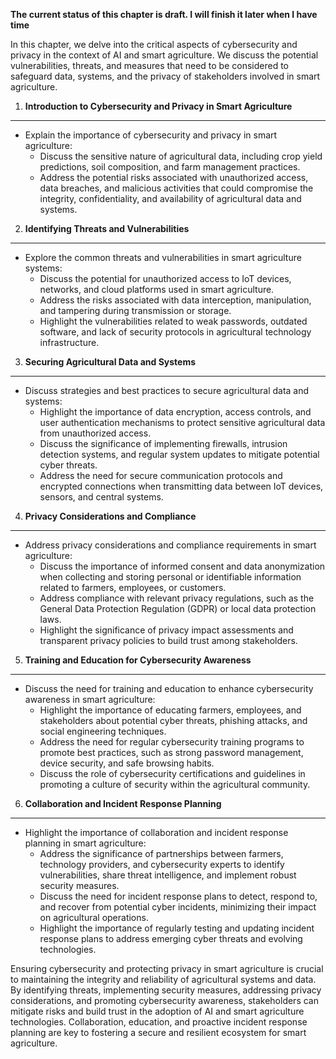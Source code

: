 **The current status of this chapter is draft. I will finish it later when I have time**

In this chapter, we delve into the critical aspects of cybersecurity and privacy in the context of AI and smart agriculture. We discuss the potential vulnerabilities, threats, and measures that need to be considered to safeguard data, systems, and the privacy of stakeholders involved in smart agriculture.

1. **Introduction to Cybersecurity and Privacy in Smart Agriculture**
---------------------------------------------------------------------

* Explain the importance of cybersecurity and privacy in smart agriculture:
  * Discuss the sensitive nature of agricultural data, including crop yield predictions, soil composition, and farm management practices.
  * Address the potential risks associated with unauthorized access, data breaches, and malicious activities that could compromise the integrity, confidentiality, and availability of agricultural data and systems.

2. **Identifying Threats and Vulnerabilities**
----------------------------------------------

* Explore the common threats and vulnerabilities in smart agriculture systems:
  * Discuss the potential for unauthorized access to IoT devices, networks, and cloud platforms used in smart agriculture.
  * Address the risks associated with data interception, manipulation, and tampering during transmission or storage.
  * Highlight the vulnerabilities related to weak passwords, outdated software, and lack of security protocols in agricultural technology infrastructure.

3. **Securing Agricultural Data and Systems**
---------------------------------------------

* Discuss strategies and best practices to secure agricultural data and systems:
  * Highlight the importance of data encryption, access controls, and user authentication mechanisms to protect sensitive agricultural data from unauthorized access.
  * Discuss the significance of implementing firewalls, intrusion detection systems, and regular system updates to mitigate potential cyber threats.
  * Address the need for secure communication protocols and encrypted connections when transmitting data between IoT devices, sensors, and central systems.

4. **Privacy Considerations and Compliance**
--------------------------------------------

* Address privacy considerations and compliance requirements in smart agriculture:
  * Discuss the importance of informed consent and data anonymization when collecting and storing personal or identifiable information related to farmers, employees, or customers.
  * Address compliance with relevant privacy regulations, such as the General Data Protection Regulation (GDPR) or local data protection laws.
  * Highlight the significance of privacy impact assessments and transparent privacy policies to build trust among stakeholders.

5. **Training and Education for Cybersecurity Awareness**
---------------------------------------------------------

* Discuss the need for training and education to enhance cybersecurity awareness in smart agriculture:
  * Highlight the importance of educating farmers, employees, and stakeholders about potential cyber threats, phishing attacks, and social engineering techniques.
  * Address the need for regular cybersecurity training programs to promote best practices, such as strong password management, device security, and safe browsing habits.
  * Discuss the role of cybersecurity certifications and guidelines in promoting a culture of security within the agricultural community.

6. **Collaboration and Incident Response Planning**
---------------------------------------------------

* Highlight the importance of collaboration and incident response planning in smart agriculture:
  * Address the significance of partnerships between farmers, technology providers, and cybersecurity experts to identify vulnerabilities, share threat intelligence, and implement robust security measures.
  * Discuss the need for incident response plans to detect, respond to, and recover from potential cyber incidents, minimizing their impact on agricultural operations.
  * Highlight the importance of regularly testing and updating incident response plans to address emerging cyber threats and evolving technologies.

Ensuring cybersecurity and protecting privacy in smart agriculture is crucial to maintaining the integrity and reliability of agricultural systems and data. By identifying threats, implementing security measures, addressing privacy considerations, and promoting cybersecurity awareness, stakeholders can mitigate risks and build trust in the adoption of AI and smart agriculture technologies. Collaboration, education, and proactive incident response planning are key to fostering a secure and resilient ecosystem for smart agriculture.
